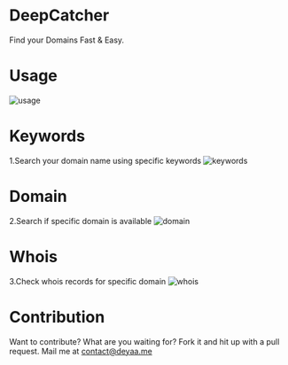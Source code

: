 # DeepCatcher
Find your Domains Fast & Easy.

# Usage
![usage](https://user-images.githubusercontent.com/16267182/37232127-4b43d0e2-23f6-11e8-8780-0e816993c985.PNG)

# Keywords
1.Search your domain name using specific keywords 
![keywords](https://user-images.githubusercontent.com/16267182/37231988-d28278ac-23f5-11e8-8e85-be1219e72b93.PNG)

# Domain
2.Search if specific domain is available
![domain](https://user-images.githubusercontent.com/16267182/37232033-048b1e26-23f6-11e8-873f-8a3175803d8c.PNG)

# Whois
3.Check whois records for specific domain
![whois](https://user-images.githubusercontent.com/16267182/37232071-1d16d6e2-23f6-11e8-8613-8ddb2335a83a.PNG) 

# Contribution
Want to contribute? What are you waiting for? Fork it and hit up with a pull request. Mail me at contact@deyaa.me
